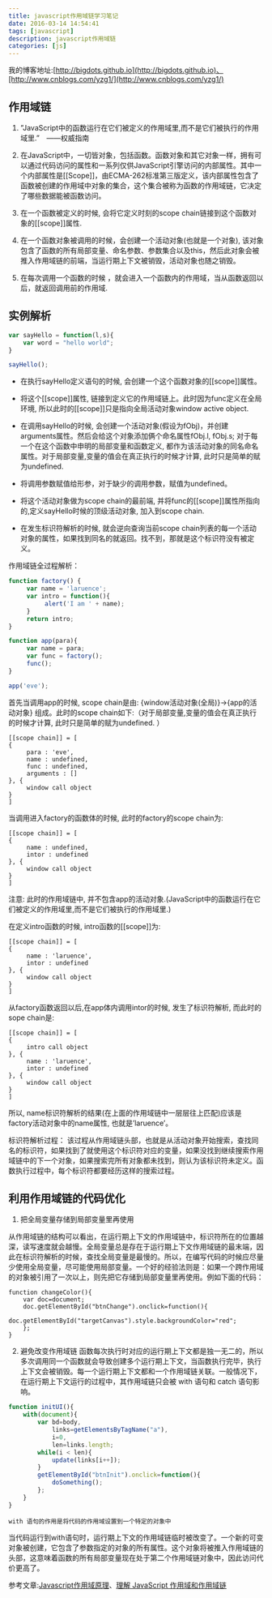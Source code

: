 ```yaml
---
title: javascript作用域链学习笔记
date: 2016-03-14 14:54:41
tags: [javascript]
description: javascript作用域链
categories: [js]
---
```


我的博客地址:[http://bigdots.github.io](http://bigdots.github.io)、[http://www.cnblogs.com/yzg1/](http://www.cnblogs.com/yzg1/)

## 作用域链
1. ”JavaScript中的函数运行在它们被定义的作用域里,而不是它们被执行的作用域里.”　——权威指南

2. 在JavaScript中，一切皆对象，包括函数。函数对象和其它对象一样，拥有可以通过代码访问的属性和一系列仅供JavaScript引擎访问的内部属性。其中一个内部属性是[[Scope]]，由ECMA-262标准第三版定义，该内部属性包含了函数被创建的作用域中对象的集合，这个集合被称为函数的作用域链，它决定了哪些数据能被函数访问。

3. 在一个函数被定义的时候, 会将它定义时刻的scope chain链接到这个函数对象的[[scope]]属性.

4. 在一个函数对象被调用的时候，会创建一个活动对象(也就是一个对象), 该对象包含了函数的所有局部变量、命名参数、参数集合以及this，然后此对象会被推入作用域链的前端，当运行期上下文被销毁，活动对象也随之销毁。

5. 在每次调用一个函数的时候 ，就会进入一个函数内的作用域，当从函数返回以后，就返回调用前的作用域.

<!-- more -->

## 实例解析
```javascript
var sayHello = function(l,s){
    var word = "hello world";
}

sayHello();
```

+ 在执行sayHello定义语句的时候, 会创建一个这个函数对象的[[scope]]属性。

+ 将这个[[scope]]属性, 链接到定义它的作用域链上。此时因为func定义在全局环境, 所以此时的[[scope]]只是指向全局活动对象window active object.

+ 在调用sayHello的时候, 会创建一个活动对象(假设为fObj)，并创建arguments属性。然后会给这个对象添加俩个命名属性fObj.l, fObj.s; 对于每一个在这个函数中申明的局部变量和函数定义, 都作为该活动对象的同名命名属性。对于局部变量,变量的值会在真正执行的时候才计算, 此时只是简单的赋为undefined.

+ 将调用参数赋值给形参，对于缺少的调用参数，赋值为undefined。

+ 将这个活动对象做为scope chain的最前端, 并将func的[[scope]]属性所指向的,定义sayHello时候的顶级活动对象, 加入到scope chain.

+ 在发生标识符解析的时候, 就会逆向查询当前scope chain列表的每一个活动对象的属性，如果找到同名的就返回。找不到，那就是这个标识符没有被定义。


作用域链全过程解析：
```javascript
function factory() {
     var name = 'laruence';
     var intro = function(){
          alert('I am ' + name);
     }
     return intro;
}

function app(para){
     var name = para;
     var func = factory();
     func();
}

app('eve');
```

首先当调用app的时候, scope chain是由: {window活动对象(全局)}->{app的活动对象} 组成。此时的scope chain如下:（对于局部变量,变量的值会在真正执行的时候才计算, 此时只是简单的赋为undefined.
）
```
[[scope chain]] = [
{
     para : 'eve',
     name : undefined,
     func : undefined,
     arguments : []
}, {
     window call object
}
]
```

当调用进入factory的函数体的时候, 此时的factory的scope chain为:
```
[[scope chain]] = [
{
     name : undefined,
     intor : undefined
}, {
     window call object
}
]
```

注意: 此时的作用域链中, 并不包含app的活动对象.(JavaScript中的函数运行在它们被定义的作用域里,而不是它们被执行的作用域里.)

在定义intro函数的时候, intro函数的[[scope]]为:
```
[[scope chain]] = [
{
     name : 'laruence',
     intor : undefined
}, {
     window call object
}
]
```

从factory函数返回以后,在app体内调用intor的时候, 发生了标识符解析, 而此时的sope chain是:
```
[[scope chain]] = [
{
     intro call object
}, {
     name : 'laruence',
     intor : undefined
}, {
     window call object
}
]
```
所以, name标识符解析的结果(在上面的作用域链中一层层往上匹配)应该是factory活动对象中的name属性, 也就是’laruence’。


标识符解析过程：
该过程从作用域链头部，也就是从活动对象开始搜索，查找同名的标识符，如果找到了就使用这个标识符对应的变量，如果没找到继续搜索作用域链中的下一个对象，如果搜索完所有对象都未找到，则认为该标识符未定义。函数执行过程中，每个标识符都要经历这样的搜索过程。



## 利用作用域链的代码优化
1. 把全局变量存储到局部变量里再使用

从作用域链的结构可以看出，在运行期上下文的作用域链中，标识符所在的位置越深，读写速度就会越慢。全局变量总是存在于运行期上下文作用域链的最末端，因此在标识符解析的时候，查找全局变量是最慢的。所以，在编写代码的时候应尽量少使用全局变量，尽可能使用局部变量。一个好的经验法则是：如果一个跨作用域的对象被引用了一次以上，则先把它存储到局部变量里再使用。例如下面的代码：

```
function changeColor(){
    var doc=document;
    doc.getElementById("btnChange").onclick=function(){
        doc.getElementById("targetCanvas").style.backgroundColor="red";
    };
}

```



2. 避免改变作用域链
函数每次执行时对应的运行期上下文都是独一无二的，所以多次调用同一个函数就会导致创建多个运行期上下文，当函数执行完毕，执行上下文会被销毁。每一个运行期上下文都和一个作用域链关联。一般情况下，在运行期上下文运行的过程中，其作用域链只会被 with 语句和 catch 语句影响。

```javascript
function initUI(){
    with(document){
        var bd=body,
            links=getElementsByTagName("a"),
            i=0,
            len=links.length;
        while(i < len){
            update(links[i++]);
        }
        getElementById("btnInit").onclick=function(){
            doSomething();
        };
    }
}
```
`with 语句的作用是将代码的作用域设置到一个特定的对象中`

当代码运行到with语句时，运行期上下文的作用域链临时被改变了。一个新的可变对象被创建，它包含了参数指定的对象的所有属性。这个对象将被推入作用域链的头部，这意味着函数的所有局部变量现在处于第二个作用域链对象中，因此访问代价更高了。

参考文章:[Javascript作用域原理](http://www.laruence.com/2009/05/28/863.html)、[理解 JavaScript 作用域和作用域链](http://www.cnblogs.com/lhb25/archive/2011/09/06/javascript-scope-chain.html)